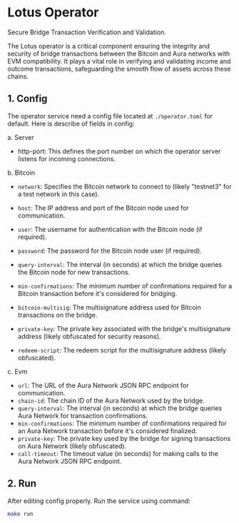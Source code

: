 # Lotus Operator

Secure Bridge Transaction Verification and Validation.

The Lotus operator is a critical component ensuring the integrity and security of bridge transactions between the Bitcoin and Aura networks with EVM compatibility. It plays a vital role in verifying and validating income and outcome transactions, safeguarding the smooth flow of assets across these chains.

## 1. Config

The operator service need a config file located at `./operator.toml` for default. Here is describe of fields in config:

a. Server

* http-port: This defines the port number on which the operator server listens for incoming connections.

b. Bitcoin

* `network`: Specifies the Bitcoin network to connect to (likely "testnet3" for a test network in this case).

* `host`: The IP address and port of the Bitcoin node used for communication.
* `user`: The username for authentication with the Bitcoin node (if required).
* `password`: The password for the Bitcoin node user (if required).
* `query-interval`: The interval (in seconds) at which the bridge queries the Bitcoin node for new transactions.
* `min-confirmations`: The minimum number of confirmations required for a Bitcoin transaction before it's considered for bridging.
* `bitcoin-multisig`: The multisignature address used for Bitcoin transactions on the bridge.
* `private-key`: The private key associated with the bridge's multisignature address (likely obfuscated for security reasons).
* `redeem-script`: The redeem script for the multisignature address (likely obfuscated).

c. Evm

* `url`: The URL of the Aura Network JSON RPC endpoint for communication.
* `chain-id`: The chain ID of the Aura Network used by the bridge.
* `query-interval`: The interval (in seconds) at which the bridge queries Aura Network for transaction confirmations.
* `min-confirmations`: The minimum number of confirmations required for an Aura Network transaction before it's considered finalized.
* `private-key`: The private key used by the bridge for signing transactions on Aura Network (likely obfuscated).
* `call-timeout`: The timeout value (in seconds) for making calls to the Aura Network JSON RPC endpoint.

## 2. Run

After editing config properly. Run the service using command:

```bash
make run
```
